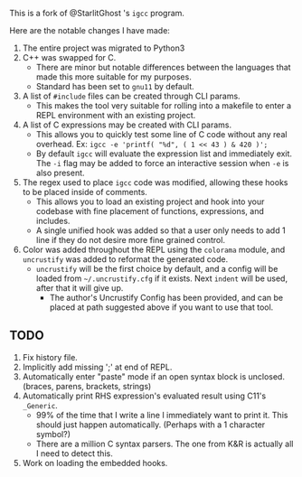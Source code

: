 This is a fork of @StarlitGhost 's `igcc` program.

Here are the notable changes I have made:
1. The entire project was migrated to Python3
2. C++ was swapped for C.
   * There are minor but notable differences between the languages that made
     this more suitable for my purposes.
   * Standard has been set to `gnu11` by default.
3. A list of `#include` files can be created through CLI params.
   * This makes the tool very suitable for rolling into a makefile to enter a
     REPL environment with an existing project.
4. A list of C expressions may be created with CLI params.
   * This allows you to quickly test some line of C code without any real
     overhead.
     Ex: `igcc -e 'printf( "%d", ( 1 << 43 ) & 420 )';`
   * By default `igcc` will evaluate the expression list and immediately exit.
     The `-i` flag may be added to force an interactive session when `-e` is
     also present.
5. The regex used to place `igcc` code was modified, allowing these hooks to be
   placed inside of comments.
   * This allows you to load an existing project and hook into your codebase
     with fine placement of functions, expressions, and includes.
   * A single unified hook was added so that a user only needs to add 1 line if
     they do not desire more fine grained control.
6. Color was added throughout the REPL using the `colorama` module, and
   `uncrustify` was added to reformat the generated code.
   * `uncrustify` will be the first choice by default, and a config will be 
     loaded from `~/.uncrustify.cfg` if it exists. Next `indent` will be used,
     after that it will give up.
     - The author's Uncrustify Config has been provided, and can be placed at
       path suggested above if you want to use that tool.


TODO
-----

1. Fix history file.
2. Implicitly add missing ';' at end of REPL.
3. Automatically enter "paste" mode if an open syntax block is unclosed.
   (braces, parens, brackets, strings)
4. Automatically print RHS expression's evaluated result using C11's `_Generic`.
   * 99% of the time that I write a line I immediately want to print it. This
     should just happen automatically. (Perhaps with a 1 character symbol?)
   * There are a million C syntax parsers. The one from K&R is actually all I
     need to detect this.
5. Work on loading the embedded hooks.
